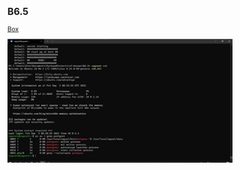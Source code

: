## B6.5

[Box](https://drive.google.com/file/d/1k4269tTFpOGppDNBte4iyQRqe8kXw2tG/view?usp=sharing)

![](../B6.5/vagrant_pg8.4.jpg)